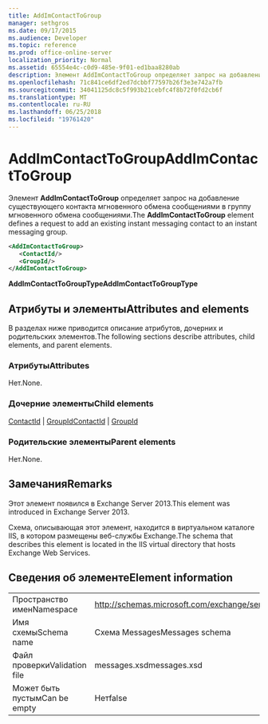 ```yaml
---
title: AddImContactToGroup
manager: sethgros
ms.date: 09/17/2015
ms.audience: Developer
ms.topic: reference
ms.prod: office-online-server
localization_priority: Normal
ms.assetid: 65554e4c-c0d9-485e-9f01-ed1baa8280ab
description: Элемент AddImContactToGroup определяет запрос на добавление существующего контакта мгновенного обмена сообщениями в группу мгновенного обмена сообщениями.
ms.openlocfilehash: 71c841ce6df2ed7dcbbf77597b26f3e3e742a7fb
ms.sourcegitcommit: 34041125dc8c5f993b21cebfc4f8b72f0fd2cb6f
ms.translationtype: MT
ms.contentlocale: ru-RU
ms.lasthandoff: 06/25/2018
ms.locfileid: "19761420"
---
```

# <a name="addimcontacttogroup"></a><span data-ttu-id="12cd3-103">AddImContactToGroup</span><span class="sxs-lookup"><span data-stu-id="12cd3-103">AddImContactToGroup</span></span>

<span data-ttu-id="12cd3-104">Элемент **AddImContactToGroup** определяет запрос на добавление существующего контакта мгновенного обмена сообщениями в группу мгновенного обмена сообщениями.</span><span class="sxs-lookup"><span data-stu-id="12cd3-104">The **AddImContactToGroup** element defines a request to add an existing instant messaging contact to an instant messaging group.</span></span> 
  
```XML
<AddImContactToGroup>
   <ContactId/>
   <GroupId/>
</AddImContactToGroup>
```

 <span data-ttu-id="12cd3-105">**AddImContactToGroupType**</span><span class="sxs-lookup"><span data-stu-id="12cd3-105">**AddImContactToGroupType**</span></span>
## <a name="attributes-and-elements"></a><span data-ttu-id="12cd3-106">Атрибуты и элементы</span><span class="sxs-lookup"><span data-stu-id="12cd3-106">Attributes and elements</span></span>

<span data-ttu-id="12cd3-107">В разделах ниже приводится описание атрибутов, дочерних и родительских элементов.</span><span class="sxs-lookup"><span data-stu-id="12cd3-107">The following sections describe attributes, child elements, and parent elements.</span></span>
  
### <a name="attributes"></a><span data-ttu-id="12cd3-108">Атрибуты</span><span class="sxs-lookup"><span data-stu-id="12cd3-108">Attributes</span></span>

<span data-ttu-id="12cd3-109">Нет.</span><span class="sxs-lookup"><span data-stu-id="12cd3-109">None.</span></span>
  
### <a name="child-elements"></a><span data-ttu-id="12cd3-110">Дочерние элементы</span><span class="sxs-lookup"><span data-stu-id="12cd3-110">Child elements</span></span>

<span data-ttu-id="12cd3-111">[ContactId](contactid.md) | [GroupId](groupid.md)</span><span class="sxs-lookup"><span data-stu-id="12cd3-111">[ContactId](contactid.md) | [GroupId](groupid.md)</span></span>
  
### <a name="parent-elements"></a><span data-ttu-id="12cd3-112">Родительские элементы</span><span class="sxs-lookup"><span data-stu-id="12cd3-112">Parent elements</span></span>

<span data-ttu-id="12cd3-113">Нет.</span><span class="sxs-lookup"><span data-stu-id="12cd3-113">None.</span></span>
  
## <a name="remarks"></a><span data-ttu-id="12cd3-114">Замечания</span><span class="sxs-lookup"><span data-stu-id="12cd3-114">Remarks</span></span>

<span data-ttu-id="12cd3-115">Этот элемент появился в Exchange Server 2013.</span><span class="sxs-lookup"><span data-stu-id="12cd3-115">This element was introduced in Exchange Server 2013.</span></span>
  
<span data-ttu-id="12cd3-116">Схема, описывающая этот элемент, находится в виртуальном каталоге IIS, в котором размещены веб-службы Exchange.</span><span class="sxs-lookup"><span data-stu-id="12cd3-116">The schema that describes this element is located in the IIS virtual directory that hosts Exchange Web Services.</span></span>
  
## <a name="element-information"></a><span data-ttu-id="12cd3-117">Сведения об элементе</span><span class="sxs-lookup"><span data-stu-id="12cd3-117">Element information</span></span>

|||
|:-----|:-----|
|<span data-ttu-id="12cd3-118">Пространство имен</span><span class="sxs-lookup"><span data-stu-id="12cd3-118">Namespace</span></span>  <br/> |http://schemas.microsoft.com/exchange/services/2006/messages  <br/> |
|<span data-ttu-id="12cd3-119">Имя схемы</span><span class="sxs-lookup"><span data-stu-id="12cd3-119">Schema name</span></span>  <br/> |<span data-ttu-id="12cd3-120">Схема Messages</span><span class="sxs-lookup"><span data-stu-id="12cd3-120">Messages schema</span></span>  <br/> |
|<span data-ttu-id="12cd3-121">Файл проверки</span><span class="sxs-lookup"><span data-stu-id="12cd3-121">Validation file</span></span>  <br/> |<span data-ttu-id="12cd3-122">messages.xsd</span><span class="sxs-lookup"><span data-stu-id="12cd3-122">messages.xsd</span></span>  <br/> |
|<span data-ttu-id="12cd3-123">Может быть пустым</span><span class="sxs-lookup"><span data-stu-id="12cd3-123">Can be empty</span></span>  <br/> |<span data-ttu-id="12cd3-124">Нет</span><span class="sxs-lookup"><span data-stu-id="12cd3-124">false</span></span>  <br/> |
   

